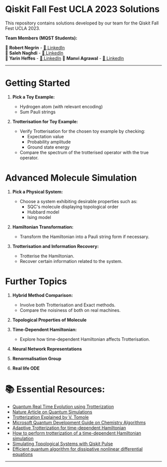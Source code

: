 # Qiskit Fall Fest UCLA 2023 Solutions

This repository contains solutions developed by our team for the Qiskit Fall Fest UCLA 2023.

**Team Members (MQST Students):**

🔹 **Robert Negrin** - [🔗 LinkedIn](https://www.linkedin.com/in/rsnegrin)  
🔹 **Saleh Naghdi** - [🔗 LinkedIn](https://www.linkedin.com/in/saleh-naghdi/)  
🔹 **Yarin Heffes** - [🔗 LinkedIn](https://www.linkedin.com/in/yarinheffes/)
🔹 **Manvi Agrawal** - [🔗 LinkedIn](https://www.linkedin.com/in/manvi-a-0a95b1171/)


--- 

# Getting Started

1. **Pick a Toy Example:**
   - Hydrogen atom (with relevant encoding)
   - Sum Pauli strings

2. **Trotterisation for Toy Example:**
   - Verify Trotterisation for the chosen toy example by checking:
     - Expectation value
     - Probability amplitude
     - Ground state energy
   - Compare the spectrum of the trotterised operator with the true operator.

# Advanced Molecule Simulation

1. **Pick a Physical System:**
   - Choose a system exhibiting desirable properties such as:
     - SQC's molecule displaying topological order
     - Hubbard model
     - Ising model

2. **Hamiltonian Transformation:**
   - Transform the Hamiltonian into a Pauli string form if necessary.

3. **Trotterisation and Information Recovery:**
   - Trotterise the Hamiltonian.
   - Recover certain information related to the system.

# Further Topics

1. **Hybrid Method Comparison:**
   - Involve both Trotterisation and Exact methods.
   - Compare the noisiness of both on real machines.

2. **Topological Properties of Molecule**

3. **Time-Dependent Hamiltonian:**
   - Explore how time-dependent Hamiltonian affects Trotterisation.

4. **Neural Network Representations**

5. **Renormalisation Group**
6. **Real life ODE**

# 📚 Essential Resources:
- [Quantum Real Time Evolution using Trotterization](https://qiskit.org/ecosystem/algorithms/tutorials/13_trotterQRTE.html)
- [Nature Article on Quantum Simulations](https://www.nature.com/articles/s41467-021-25196-0)
- [Trotterization Explained by V. Tomole](https://vtomole.com/blog/2019/04/07/trotter)
- [Microsoft Quantum Development Guide on Chemistry Algorithms](https://learn.microsoft.com/en-us/azure/quantum/user-guide/libraries/chemistry/concepts/algorithms)
- [Adaptive Trotterization for time-dependent Hamiltonian](https://arxiv.org/abs/2307.10327)
- [How to perform trotterization of a time-dependent Hamiltonian simulation](https://quantumcomputing.stackexchange.com/questions/32315/how-to-perfrom-a-time-dependent-hamiltonian-simultation-using-the-trotter-suzuki)
- [Simulating Topological Systems with Qiskit Pulse](https://medium.com/qiskit/simulating-topological-systems-with-qiskit-pulse-9afac342ab09)
- [Efficient quantum algorithm for dissipative nonlinear differential equations](https://www.pnas.org/doi/10.1073/pnas.2026805118)
---
